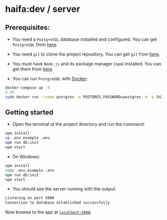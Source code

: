 # haifa:dev / server

## Prerequisites:

- You need a `PostgreSQL` database installed and configured.
  You can get `PostgreSQL` from [here][postgresql].

- You need `git` to clone the project repository. You can get `git` from [here][git].

- You must have `Node.js` and its package manager (`npm`) installed. You can get them from [here][node].

- You can run `PostgreSQL` with [Docker][docker]:

```sh
docker-compose up -d
# OR
sudo docker run --name postgres -e POSTGRES_PASSWORD=postgres -d -p 5432:5432 postgres
```

## Getting started

- Open the terminal at the project directory and run the command:

```sh
npm install
cp .env.example .env
npm run db:init
npm start
```

- On Windows:

```bat
npm install
copy .env.example .env
npm run db:init
npm start
```

- You should see the server running with the output:

```sh
Listening on port 5000
Connection to database established successfully
```

Now browse to the app at [`localhost:5000`][local-app-url].

[git]: https://git-scm.com/
[local-app-url]: http://localhost:5000
[node]: https://nodejs.org/
[npm]: https://www.npmjs.org/
[postgresql]: https://www.postgresql.org/download/
[docker]: https://docs.docker.com/get-docker/
